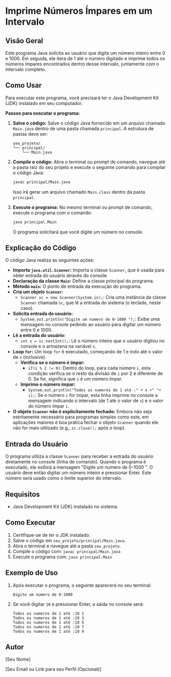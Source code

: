 # Imprime Números Ímpares em um Intervalo

## Visão Geral

Este programa Java solicita ao usuário que digite um número inteiro entre 0 e 1000. Em seguida, ele itera de 1 até o número digitado e imprime todos os números ímpares encontrados dentro desse intervalo, juntamente com o intervalo completo.

## Como Usar

Para executar este programa, você precisará ter o Java Development Kit (JDK) instalado em seu computador.

**Passos para executar o programa:**

1.  **Salve o código:** Salve o código Java fornecido em um arquivo chamado `Main.java` dentro de uma pasta chamada `principal`. A estrutura de pastas deve ser:
    ```
    seu_projeto/
    └── principal/
        └── Main.java
    ```

2.  **Compile o código:** Abra o terminal ou prompt de comando, navegue até a pasta raiz do seu projeto e execute o seguinte comando para compilar o código Java:
    ```bash
    javac principal/Main.java
    ```
    Isso irá gerar um arquivo chamado `Main.class` dentro da pasta `principal`.

3.  **Execute o programa:** No mesmo terminal ou prompt de comando, execute o programa com o comando:
    ```bash
    java principal.Main
    ```
    O programa solicitará que você digite um número no console.

## Explicação do Código

O código Java realiza as seguintes ações:

* **Importa `java.util.Scanner`:** Importa a classe `Scanner`, que é usada para obter entrada do usuário através do console.
* **Declaração da classe `Main`:** Define a classe principal do programa.
* **Método `main`:** O ponto de entrada da execução do programa.
* **Cria um objeto `Scanner`:**
    * `Scanner sc = new Scanner(System.in);`: Cria uma instância da classe `Scanner` chamada `sc`, que lê a entrada do sistema (o teclado, neste caso).
* **Solicita entrada do usuário:**
    * `System.out.println("Digite um numero de 0-1000 ");`: Exibe uma mensagem no console pedindo ao usuário para digitar um número entre 0 e 1000.
* **Lê a entrada do usuário:**
    * `int x = sc.nextInt();`: Lê o número inteiro que o usuário digitou no console e o armazena na variável `x`.
* **Loop `for`:** Um loop `for` é executado, começando de 1 e indo até o valor de `x` (inclusive).
    * **Verifica se o número é ímpar:**
        * `if(i % 2 != 0)`: Dentro do loop, para cada número `i`, esta condição verifica se o resto da divisão de `i` por 2 é diferente de 0. Se for, significa que `i` é um número ímpar.
    * **Imprime o número ímpar:**
        * `System.out.println("Todos os numeros de 1 até :" + x +" "+ i);`: Se o número `i` for ímpar, esta linha imprime no console a mensagem indicando o intervalo (de 1 até o valor de `x`) e o valor do número ímpar `i`.
* **O objeto `Scanner` não é explicitamente fechado:** Embora não seja estritamente necessário para programas simples como este, em aplicações maiores é boa prática fechar o objeto `Scanner` quando ele não for mais utilizado (e.g., `sc.close();` após o loop).

## Entrada do Usuário

O programa utiliza a classe `Scanner` para receber a entrada do usuário diretamente no console (linha de comando). Quando o programa é executado, ele exibirá a mensagem "Digite um numero de 0-1000 ". O usuário deve então digitar um número inteiro e pressionar Enter. Este número será usado como o limite superior do intervalo.

## Requisitos

* Java Development Kit (JDK) instalado no sistema.

## Como Executar

1.  Certifique-se de ter o JDK instalado.
2.  Salve o código em `seu_projeto/principal/Main.java`.
3.  Abra o terminal e navegue até a pasta `seu_projeto`.
4.  Compile o código com: `javac principal/Main.java`
5.  Execute o programa com: `java principal.Main`

## Exemplo de Uso

1.  Após executar o programa, o seguinte aparecerá no seu terminal:
    ```
    Digite um numero de 0-1000
    ```
2.  Se você digitar `10` e pressionar Enter, a saída no console será:
    ```
    Todos os numeros de 1 até :10 1
    Todos os numeros de 1 até :10 3
    Todos os numeros de 1 até :10 5
    Todos os numeros de 1 até :10 7
    Todos os numeros de 1 até :10 9
    ```

## Autor

[Seu Nome]

[Seu Email ou Link para seu Perfil (Opcional)]
